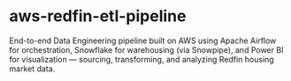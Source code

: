 # aws-redfin-etl-pipeline
End-to-end Data Engineering pipeline built on AWS using Apache Airflow for orchestration, Snowflake for warehousing (via Snowpipe), and Power BI for visualization — sourcing, transforming, and analyzing Redfin housing market data.
